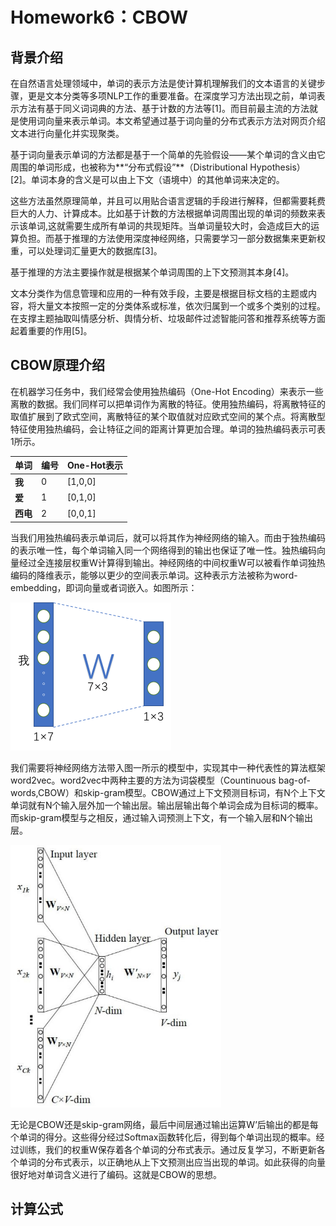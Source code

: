 # Homework6：CBOW

## 背景介绍

在自然语言处理领域中，单词的表示方法是使计算机理解我们的文本语言的关键步骤，更是文本分类等多项NLP工作的重要准备。在深度学习方法出现之前，单词表示方法有基于同义词词典的方法、基于计数的方法等[1]。而目前最主流的方法就是使用词向量来表示单词。本文希望通过基于词向量的分布式表示方法对网页介绍文本进行向量化并实现聚类。

基于词向量表示单词的方法都是基于一个简单的先验假设——某个单词的含义由它周围的单词形成，也被称为**“分布式假设”**（Distributional Hypothesis）[2]。单词本身的含义是可以由上下文（语境中）的其他单词来决定的。

这些方法虽然原理简单，并且可以用贴合语言逻辑的手段进行解释，但都需要耗费巨大的人力、计算成本。比如基于计数的方法根据单词周围出现的单词的频数来表示该单词,这就需要生成所有单词的共现矩阵。当单词量较大时，会造成巨大的运算负担。而基于推理的方法使用深度神经网络，只需要学习一部分数据集来更新权重，可以处理词汇量更大的数据库[3]。

 基于推理的方法主要操作就是根据某个单词周围的上下文预测其本身[4]。

文本分类作为信息管理和应用的一种有效手段，主要是根据目标文档的主题或内容，将大量文本按照一定的分类体系或标准，依次归属到一个或多个类别的过程。在支撑主题抽取叫情感分析、舆情分析、垃圾邮件过滤智能问答和推荐系统等方面起着重要的作用[5]。

## CBOW原理介绍

在机器学习任务中，我们经常会使用独热编码（One-Hot Encoding）来表示一些离散的数据。我们同样可以把单词作为离散的特征。使用独热编码，将离散特征的取值扩展到了欧式空间，离散特征的某个取值就对应欧式空间的某个点。将离散型特征使用独热编码，会让特征之间的距离计算更加合理。单词的独热编码表示可表1所示。

| **单词** | **编号** | **One-Hot表示** |
| -------- | -------- | --------------- |
| **我**   | 0        | [1,0,0]         |
| **爱**   | 1        | [0,1,0]         |
| **西电** | 2        | [0,0,1]         |

当我们用独热编码表示单词后，就可以将其作为神经网络的输入。而由于独热编码的表示唯一性，每个单词输入同一个网络得到的输出也保证了唯一性。独热编码向量经过全连接层权重W计算得到输出。神经网络的中间权重W可以被看作单词独热编码的降维表示，能够以更少的空间表示单词。这种表示方法被称为word-embedding，即词向量或者词嵌入。如图所示：

<img src="images/image1.png" alt="image1" style="zoom:50%;" />

我们需要将神经网络方法带入图一所示的模型中，实现其中一种代表性的算法框架word2vec。word2vec中两种主要的方法为词袋模型（Countinuous bag-of-words,CBOW）和skip-gram模型。CBOW通过上下文预测目标词，有N个上下文单词就有N个输入层外加一个输出层。输出层输出每个单词会成为目标词的概率。而skip-gram模型与之相反，通过输入词预测上下文，有一个输入层和N个输出层。

<img src="images/image2.png" alt="image2" style="zoom: 67%;" />

无论是CBOW还是skip-gram网络，最后中间层通过输出运算W’后输出的都是每个单词的得分。这些得分经过Softmax函数转化后，得到每个单词出现的概率。经过训练，我们的权重W保存着各个单词的分布式表示。通过反复学习，不断更新各个单词的分布式表示，以正确地从上下文预测出应当出现的单词。如此获得的向量很好地对单词含义进行了编码。这就是CBOW的思想。

## 计算公式

